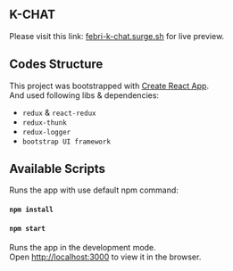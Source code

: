 ## K-CHAT

Please visit this link: [febri-k-chat.surge.sh](febri-k-chat.surge.sh) for live preview.

## Codes Structure

This project was bootstrapped with [Create React App](https://github.com/facebook/create-react-app).<br>
And used following libs & dependencies:
- `redux` & `react-redux`
- `redux-thunk`
- `redux-logger`
- `bootstrap UI framework`

## Available Scripts

Runs the app with use default npm command:

#### `npm install`
#### `npm start`

Runs the app in the development mode.<br>
Open [http://localhost:3000](http://localhost:3000) to view it in the browser.
